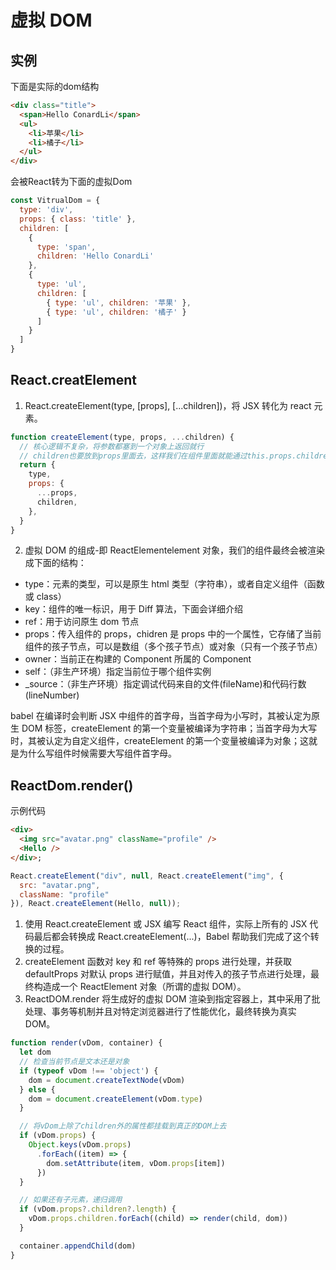 # 虚拟 DOM

## 实例
下面是实际的dom结构
```html
<div class="title">
  <span>Hello ConardLi</span>
  <ul>
    <li>苹果</li>
    <li>橘子</li>
  </ul>
</div>
```

会被React转为下面的虚拟Dom
```javascript
const VitrualDom = {
  type: 'div',
  props: { class: 'title' },
  children: [
    {
      type: 'span',
      children: 'Hello ConardLi'
    },
    {
      type: 'ul',
      children: [
        { type: 'ul', children: '苹果' },
        { type: 'ul', children: '橘子' }
      ]
    }
  ]
}
```
## React.creatElement
1. React.createElement(type, [props], [...children])，将 JSX 转化为 react 元素。
```javascript
function createElement(type, props, ...children) {
  // 核心逻辑不复杂，将参数都塞到一个对象上返回就行
  // children也要放到props里面去，这样我们在组件里面就能通过this.props.children拿到子元素
  return {
    type,
    props: {
      ...props,
      children,
    },
  }
}
```

2. 虚拟 DOM 的组成-即 ReactElementelement 对象，我们的组件最终会被渲染成下面的结构：
* type：元素的类型，可以是原生 html 类型（字符串），或者自定义组件（函数或 class）
* key：组件的唯一标识，用于 Diff 算法，下面会详细介绍
* ref：用于访问原生 dom 节点
* props：传入组件的 props，chidren 是 props 中的一个属性，它存储了当前组件的孩子节点，可以是数组（多个孩子节点）或对象（只有一个孩子节点）
* owner：当前正在构建的 Component 所属的 Component
* self：（非生产环境）指定当前位于哪个组件实例
* _source：（非生产环境）指定调试代码来自的文件(fileName)和代码行数(lineNumber)

babel 在编译时会判断 JSX 中组件的首字母，当首字母为小写时，其被认定为原生 DOM 标签，createElement 的第一个变量被编译为字符串；当首字母为大写时，其被认定为自定义组件，createElement 的第一个变量被编译为对象；这就是为什么写组件时候需要大写组件首字母。

## ReactDom.render()
示例代码
```html
<div>
  <img src="avatar.png" className="profile" />
  <Hello />
</div>;
```
```javascript
React.createElement("div", null, React.createElement("img", {
  src: "avatar.png",
  className: "profile"
}), React.createElement(Hello, null));
```
1. 使用 React.createElement 或 JSX 编写 React 组件，实际上所有的 JSX 代码最后都会转换成 React.createElement(...)，Babel 帮助我们完成了这个转换的过程。
2. createElement 函数对 key 和 ref 等特殊的 props 进行处理，并获取 defaultProps 对默认 props 进行赋值，并且对传入的孩子节点进行处理，最终构造成一个 ReactElement 对象（所谓的虚拟 DOM）。
3. ReactDOM.render 将生成好的虚拟 DOM 渲染到指定容器上，其中采用了批处理、事务等机制并且对特定浏览器进行了性能优化，最终转换为真实 DOM。

```javascript
function render(vDom, container) {
  let dom
  // 检查当前节点是文本还是对象
  if (typeof vDom !== 'object') {
    dom = document.createTextNode(vDom)
  } else {
    dom = document.createElement(vDom.type)
  }

  // 将vDom上除了children外的属性都挂载到真正的DOM上去
  if (vDom.props) {
    Object.keys(vDom.props)
      .forEach((item) => {
        dom.setAttribute(item, vDom.props[item])
      })
  }

  // 如果还有子元素，递归调用
  if (vDom.props?.children?.length) {
    vDom.props.children.forEach((child) => render(child, dom))
  }

  container.appendChild(dom)
}
```